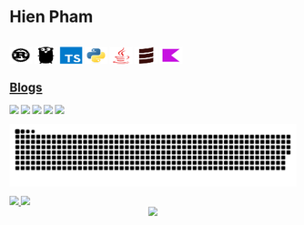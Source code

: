 # Hien Pham

<div style="display: inline_block"><br>
  <img align="center" alt="hienduyph-rust" height="30" width="40" src="https://raw.githubusercontent.com/devicons/devicon/master/icons/rust/rust-plain.svg">
  <img align="center" alt="hienduyph-go" height="30" width="40" src="https://raw.githubusercontent.com/devicons/devicon/master/icons/go/go-plain.svg">
  <img align="center" alt="hienduyph-Ts" height="30" width="40" src="https://raw.githubusercontent.com/devicons/devicon/master/icons/typescript/typescript-plain.svg">
  <img align="center" alt="hienduyph-Python" height="30" width="40" src="https://raw.githubusercontent.com/devicons/devicon/master/icons/python/python-original.svg">
  <img align="center" alt="hienduyph-java" height="30" width="40" src="https://raw.githubusercontent.com/devicons/devicon/master/icons/java/java-plain.svg">
  <img align="center" alt="hienduyph-scala" height="30" width="40" src="https://raw.githubusercontent.com/devicons/devicon/master/icons/scala/scala-plain.svg">
  <img align="center" alt="hienduyph-kotlin" height="30" width="40" src="https://raw.githubusercontent.com/devicons/devicon/master/icons/kotlin/kotlin-plain.svg">
</div>


## [Blogs](https://www.hienph.dev)

<div>
  <a href="https://t.me/hienduyph" target="_blank"><img src="https://img.shields.io/badge/-Telegram-%23086DD7?style=for-the-badge&logo=telegram&logoColor=white" target="_blank"></a>
  <a href="https://www.hienph.dev" target="_blank"><img src="https://img.shields.io/badge/-Blogs-%237719AA?style=for-the-badge&logo=microsoftonenote&logoColor=white" target="_blank"></a>
  <a href="https://twitter.com/hienduyph" target="_blank"><img src="https://img.shields.io/badge/-Twitter-%23E4405F?style=for-the-badge&logo=twitter&logoColor=white" target="_blank"></a>
  <a href = "mailto:hienduyph@gmail.com"><img src="https://img.shields.io/badge/-Gmail-%23333?style=for-the-badge&logo=gmail&logoColor=white" target="_blank"></a>
  <a href="https://www.linkedin.com/in/hienduyph" target="_blank"><img src="https://img.shields.io/badge/-LinkedIn-%230077B5?style=for-the-badge&logo=linkedin&logoColor=white" target="_blank"></a>

</div>

![Snake animation](https://github.com/hienduyph/hienduyph/blob/output/github-contribution-grid-snake.svg)

 <div>
  <a href="https://github.com/hienduyph">
  <img height="180em" src="https://github-readme-stats.vercel.app/api?username=hienduyph&show_icons=true&theme=dracula&include_all_commits=true&count_private=true&cache_seconds=86400"/>
  <img height="180em" src="https://github-readme-stats.vercel.app/api/top-langs/?username=hienduyph&layout=compact&langs_count=14&theme=dracula&exclude_repo=Oxford-DeepNLP-2017&cache_seconds=86400"/>
</div>
<center>
  <a href="https://stackoverflow.com/users/7567559/hienduyph" title="stackoverflow" target="_blank">
  <img height="300px"
    src="https://stackoverflow-card.vercel.app/?userID=7567559&theme=dracula"
  />
  </a>
</center>

